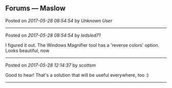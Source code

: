 ## Forums — Maslow
Posted on *2017-05-28 08:54:54* by *Unknown User*



---

Posted on *2017-05-28 08:54:54* by *ledsled71*

I figured it out. The Windows Magnifier tool has a 'reverse colors' option.  Looks beautiful, now

---

Posted on *2017-05-28 12:14:37* by *scottsm*

Good to hear! That's a solution that will be useful everywhere, too :)

---

